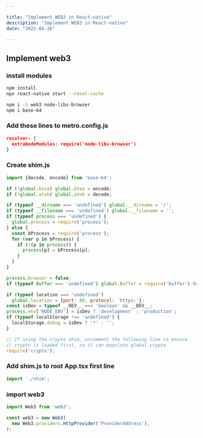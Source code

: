 ```yaml
---

title: "Implement WEB3 in React-native"
description: "Implement WEB3 in React-native"
date: "2022-04-26"

---
```


## Implement web3

### install modules

```bash
npm install
npx react-native start --reset-cache

npm i -S web3 node-libs-browser
npm i base-64
```

### Add these lines to metro.config.js

```json
resolver: {
  extraNodeModules: require('node-libs-browser')
}
```

### Create shim.js

```javascript
import {decode, encode} from 'base-64';

if (!global.btoa) global.btoa = encode;
if (!global.atob) global.atob = decode;

if (typeof __dirname === 'undefined') global.__dirname = '/';
if (typeof __filename === 'undefined') global.__filename = '';
if (typeof process === 'undefined') {
  global.process = require('process');
} else {
  const bProcess = require('process');
  for (var p in bProcess) {
    if (!(p in process)) {
      process[p] = bProcess[p];
    }
  }
}

process.browser = false;
if (typeof Buffer === 'undefined') global.Buffer = require('buffer').Buffer;

if (typeof location === 'undefined')
  global.location = {port: 80, protocol: 'https:'};
const isDev = typeof __DEV__ === 'boolean' && __DEV__;
process.env['NODE_ENV'] = isDev ? 'development' : 'production';
if (typeof localStorage !== 'undefined') {
  localStorage.debug = isDev ? '*' : '';
}

// If using the crypto shim, uncomment the following line to ensure
// crypto is loaded first, so it can populate global.crypto
require('crypto');
```

### Add shim.js to root App.tsx first line

```javascript
import './shim';
```

### import web3

```javascript
import Web3 from 'web3';

const web3 = new Web3(
  new Web3.providers.HttpProvider('ProviderAddress'),
);
```